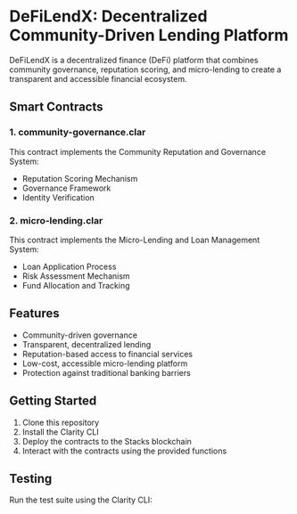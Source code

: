 # DeFiLendX: Decentralized Community-Driven Lending Platform

DeFiLendX is a decentralized finance (DeFi) platform that combines community governance, reputation scoring, and micro-lending to create a transparent and accessible financial ecosystem.

## Smart Contracts

### 1. community-governance.clar

This contract implements the Community Reputation and Governance System:

- Reputation Scoring Mechanism
- Governance Framework
- Identity Verification

### 2. micro-lending.clar

This contract implements the Micro-Lending and Loan Management System:

- Loan Application Process
- Risk Assessment Mechanism
- Fund Allocation and Tracking

## Features

- Community-driven governance
- Transparent, decentralized lending
- Reputation-based access to financial services
- Low-cost, accessible micro-lending platform
- Protection against traditional banking barriers

## Getting Started

1. Clone this repository
2. Install the Clarity CLI
3. Deploy the contracts to the Stacks blockchain
4. Interact with the contracts using the provided functions

## Testing

Run the test suite using the Clarity CLI:

